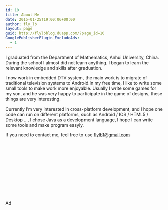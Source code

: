 ```yaml
---
id: 10
title: About Me
date: 2015-01-25T19:00:06+00:00
author: fly_lb
layout: page
guid: http://flylbblog.duapp.com/?page_id=10
GooglePublisherPlugin_ExcludeAds:
  - 1
---
```

I graduated from the Department of Mathematics, Anhui University, China. During the school I almost did not learn anything. I began to learn the relevant knowledge and skills after graduation.

I now work in embedded DTV system, the main work is to migrate of traditional television systems to Android.In my free time, I like to write some small tools to make work more enjoyable. Usually I write some games for my son, and he was very happy to participate in the game of designs, these things are very interesting.

Currently I&#8217;m very interested in cross-platform development, and I hope one code can run on different platforms, such as Android / IOS / HTML5 / Desktop &#8230;, I chose Java as a development language, I hope I can write some tools and make program easyly.

If you need to contact me, feel free to use flylb1@gmail.com

&nbsp;

&nbsp;

&nbsp;

&nbsp;

&nbsp;

&nbsp;
  
Ad
  
</script>